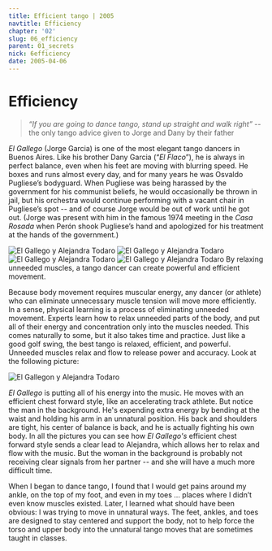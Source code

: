 ```yaml
---
title: Efficient tango | 2005
navtitle: Efficiency
chapter: '02'
slug: 06_efficiency
parent: 01_secrets
nick: 6efficiency
date: 2005-04-06
---
```


# Efficiency

> _“If you are going to dance tango, stand up straight and walk right”_
> -- the only tango advice given to Jorge and Dany by their father

_El Gallego_ (Jorge Garcia) is one of the most elegant tango dancers in Buenos Aires. Like his brother Dany Garcia (“_El Flaco_”), he is always in perfect balance, even when his feet are moving with blurring speed. He boxes and runs almost every day, and for many years he was Osvaldo Pugliese’s bodyguard. When Pugliese was being harassed by the government for his communist beliefs, he would occasionally be thrown in jail, but his orchestra would continue performing with a vacant chair in Pugliese’s spot -- and of course Jorge would be out of work until he got out. (Jorge was present with him in the famous 1974 meeting in the _Casa Rosada_ when Perón shook Pugliese’s hand and apologized for his treatment at the hands of the government.)


![El Gallego y Alejandra Todaro]({{site.res}}/2_pics/6efficiency/image002.jpg)
![El Gallego y Alejandra Todaro]({{site.res}}/2_pics/6efficiency/image004.jpg)
![El Gallego y Alejandra Todaro]({{site.res}}/2_pics/6efficiency/image006.jpg)
![El Gallego y Alejandra Todaro]({{site.res}}/2_pics/6efficiency/image008.jpg)
By relaxing unneeded muscles, a tango dancer can create powerful and efficient movement.

Because body movement requires muscular energy, any dancer (or athlete) who can eliminate unnecessary muscle tension will move more efficiently. In a sense, physical learning is a process of eliminating unneeded movement. Experts learn how to relax unneeded parts of the body, and put all of their energy and concentration only into the muscles needed. This comes naturally to some, but it also takes time and practice. Just like a good golf swing, the best tango is relaxed, efficient, and powerful. Unneeded muscles relax and flow to release power and accuracy. Look at the following picture:

![El Gallegon y Alejandra Todaro]({{site.res}}/2_pics/6efficiency/image009.jpg)

_El Gallego_ is putting all of his energy into the music. He moves with an efficient chest forward style, like an accelerating track athlete.
But notice the man in the background.
He's expending extra energy by bending at the waist and holding his arm in an unnatural position.
His back and shoulders are tight, his center of balance is back, and he is actually fighting his own body.
In all the pictures you can see how _El Gallego's_ efficient chest forward style sends a clear lead to Alejandra, which allows her to relax and flow with the music.
But the woman in the background is probably not receiving clear signals from her partner -- and she will have a much more difficult time.

When I began to dance tango, I found that I would get pains around my ankle, on the top of my foot, and even in my toes ... places where I didn’t even know muscles existed.
Later, I learned what should have been obvious: I was trying to move in unnatural ways.
The feet, ankles, and toes are designed to stay centered and support the body, not to help force the torso and upper body into the unnatural tango moves that are sometimes taught in classes.
